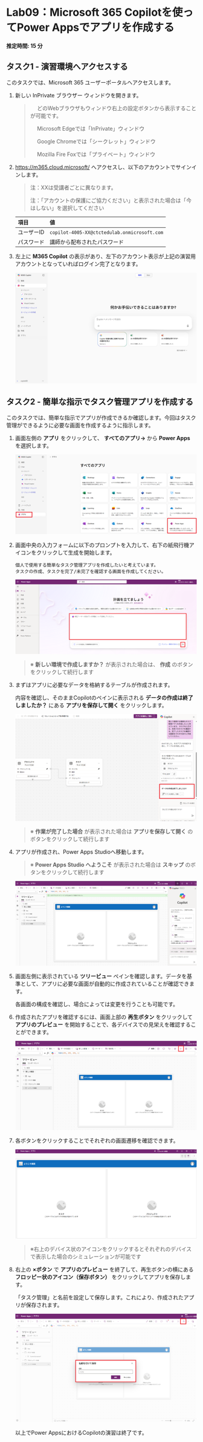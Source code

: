 # Lab09：Microsoft 365 Copilotを使ってPower Appsでアプリを作成する 

#### 推定時間: 15 分



## タスク1 - 演習環境へアクセスする

このタスクでは、Microsoft 365 ユーザーポータルへアクセスします。

1. 新しい InPrivate ブラウザー ウィンドウを開きます。

   > 　  どのWebブラウザもウィンドウ右上の設定ボタンから表示することが可能です。
   >
   > 　  Microsoft Edgeでは「InPrivate」ウィンドウ
   >
   > 　  Google Chromeでは「シークレット」ウィンドウ
   >
   > 　  Mozilla Fire Foxでは「プライベート」ウィンドウ

2. https://m365.cloud.microsoft/ へアクセスし、以下のアカウントでサインインします。

   > 注：XXは受講者ごとに異なります。
   >
   > 注：「アカウントの保護にご協力ください」と表示された場合は「今はしない」を選択してください

   | 項目       | 値                                           |
   | ---------- | -------------------------------------------- |
   | ユーザーID | `copilot-4005-XX@ctctedulab.onmicrosoft.com` |
   | パスワード | 講師から配布されたパスワード                 |

3. 左上に **M365 Copilot** の表示があり、左下のアカウント表示が上記の演習用アカウントとなっていればログイン完了となります。

   ![](./media/lab09/001.png)


## タスク2 - 簡単な指示でタスク管理アプリを作成する

このタスクでは、簡単な指示でアプリが作成できるか確認します。今回はタスク管理ができるように必要な画面を作成するように指示します。

1. 画面左側の **アプリ** をクリックして、 **すべてのアプリ→** から **Power Apps** を選択します。

   ![](./media/lab09/002.png)　

2. 画面中央の入力フォームに以下のプロンプトを入力して、右下の紙飛行機アイコンをクリックして生成を開始します。

   ```prompt
   個人で使用する簡単なタスク管理アプリを作成したいと考えています。
   タスクの作成、タスクを完了/未完了を確認する画面を作成してください。
   ```

   ![](./media/lab09/003.png)

   > ※ **新しい環境で作成しますか？** が表示された場合は、 **作成** のボタンをクリックして続行します
   >

3. まずはアプリに必要なデータを格納するテーブルが作成されます。 

   内容を確認し、そのままCopilotのペインに表示される **データの作成は終了しましたか？** にある **アプリを保存して開く** をクリックします。

   ![](./media/lab09/006.png)

   > ※ **作業が完了した場合** が表示された場合は **アプリを保存して開く** のボタンをクリックして続行します

4. アプリが作成され、Power Apps Studioへ移動します。

   > ※ **Power Apps Studio へようこそ** が表示された場合は **スキップ** のボタンをクリックして続行します

   ![](./media/lab09/007.png)

5. 画面左側に表示されている **ツリービュー** ペインを確認します。データを基準として、アプリに必要な画面が自動的に作成されていることが確認できます。

   各画面の構成を確認し、場合によっては変更を行うことも可能です。

6. 作成されたアプリを確認するには、画面上部の **再生ボタン** をクリックして **アプリのプレビュー** を開始することで、各デバイスでの見栄えを確認することができます。

   ![](./media/lab09/008.png)

7. 各ボタンをクリックすることでそれぞれの画面遷移を確認できます。

   ![](./media/lab09/009.png)

   > ※右上のデバイス状のアイコンをクリックするとそれぞれのデバイスで表示した場合のシミュレーションが可能です

8. 右上の **×ボタン** で **アプリのプレビュー** を終了して、再生ボタンの横にある **フロッピー状のアイコン（保存ボタン）** をクリックしてアプリを保存します。

   「タスク管理」と名前を設定して保存します。これにより、作成されたアプリが保存されます。

   ![](./media/lab09/010.png)

   以上でPower AppsにおけるCopilotの演習は終了です。
